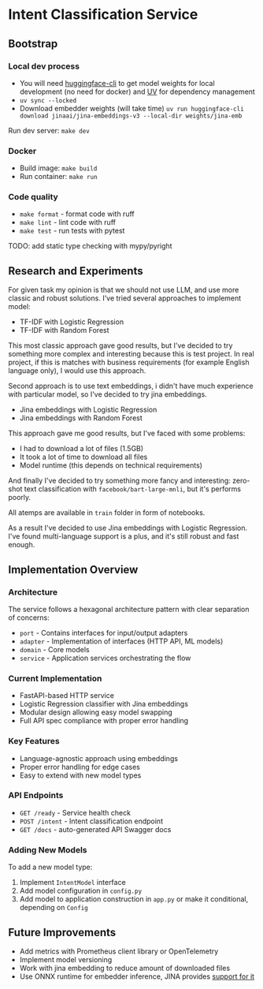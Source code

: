 # Intent Classification Service

## Bootstrap 

### Local dev process

* You will need [huggingface-cli](https://huggingface.co/docs/huggingface_hub/en/guides/cli) to get model weights for local development (no need for docker) and [UV](https://github.com/astral-sh/uv) for dependency management
* `uv sync --locked`
* Download embedder weights (will take time) `uv run huggingface-cli download jinaai/jina-embeddings-v3 --local-dir weights/jina-emb`

Run dev server: `make dev`

### Docker

* Build image: `make build`
* Run container: `make run`

### Code quality

* `make format` - format code with ruff
* `make lint` - lint code with ruff
* `make test` - run tests with pytest

TODO: add static type checking with mypy/pyright

## Research and Experiments

For given task my opinion is that we should not use LLM, and use more classic and robust solutions. I've tried several approaches to implement model:

* TF-IDF with Logistic Regression
* TF-IDF with Random Forest

This most classic approach gave good results, but I've decided to try something more complex and interesting because this is test project. In real project, if this is matches with business requirements (for example English language only), I would use this approach.

Second approach is to use text embeddings, i didn't have much experience with particular model, so I've decided to try jina embeddings.

* Jina embeddings with Logistic Regression
* Jina embeddings with Random Forest

This approach gave me good results, but I've faced with some problems:
* I had to download a lot of files (1.5GB)
* It took a lot of time to download all files
* Model runtime (this depends on technical requirements)

And finally I've decided to try something more fancy and interesting: zero-shot text classification with `facebook/bart-large-mnli`, but it's performs poorly.

All atemps are available in `train` folder in form of notebooks.

As a result I've decided to use Jina embeddings with Logistic Regression. I've found multi-language support is a plus, and it's still robust and fast enough.

## Implementation Overview

### Architecture
The service follows a hexagonal architecture pattern with clear separation of concerns:
- `port` - Contains interfaces for input/output adapters
- `adapter` - Implementation of interfaces (HTTP API, ML models)
- `domain` - Core models
- `service` - Application services orchestrating the flow

### Current Implementation
- FastAPI-based HTTP service
- Logistic Regression classifier with Jina embeddings
- Modular design allowing easy model swapping
- Full API spec compliance with proper error handling

### Key Features
- Language-agnostic approach using embeddings
- Proper error handling for edge cases
- Easy to extend with new model types


### API Endpoints
- `GET /ready` - Service health check
- `POST /intent` - Intent classification endpoint
- `GET /docs` - auto-generated API Swagger docs

### Adding New Models
To add a new model type:
1. Implement `IntentModel` interface
2. Add model configuration in `config.py`
3. Add model to application construction in `app.py` or make it conditional, depending on `Config`

## Future Improvements
- Add metrics with Prometheus client library or OpenTelemetry
- Implement model versioning
- Work with jina embedding to reduce amount of downloaded files
- Use ONNX runtime for embedder inference, JINA provides [support for it](https://huggingface.co/jinaai/jina-embeddings-v3)
